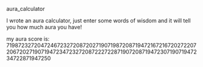 aura_calculator

I wrote an aura calculator, just enter some words of wisdom and it will tell you how much aura you have!

my aura score is: 7198723272047246723272087202719071987208719472167216720272207206720271907194723472327208722272287190720871947230719071947234722871947250
